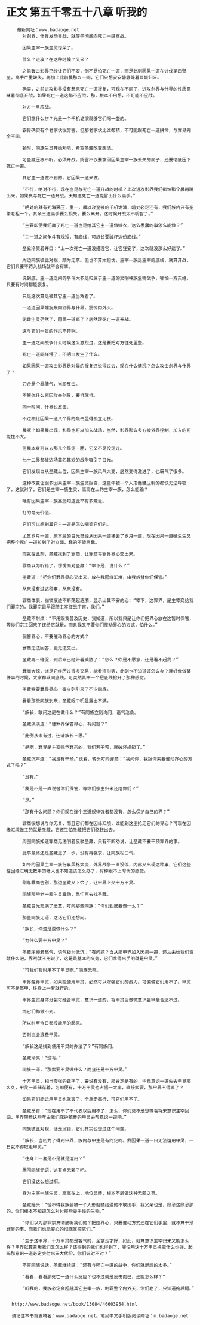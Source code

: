 # 正文 第五千零五十八章 听我的
        最新网址：www.badaoge.net
          对刽界，什界发动界战，就等于彻底向死亡一道宣战。
      
          因果主宰一族生灵惊呆了。
      
          什么？进攻？在这种时候？又来？
      
          之前轰击影界已经让它们不安，倒不是怕死亡一道，而是此刻因果一道在讨伐第四壁垒，高手严重缺失，再加上此前晨那么一闹，它们只想安安静静等着巨城归来。
      
          确实，之前进攻影界没有惹来死亡一道报复，可现在不同了，进攻刽界与什界的性质意味着彻底开战，如果死亡一道这都不应战，那，根本不用想，不可能不应战。
      
          对方一旦应战。
      
          它们拿什么拼？光是一个千机诡演就够它们喝一壶的。
      
          霸界确实有个老家伙很厉害，但那老家伙比谁都精，不可能跟死亡一道拼命，与罪界完全不同。
      
          顿时，同族生灵开始劝阻，希望圣藏改变想法。
      
          可圣藏压根不听，必须开战，扬言不仅要拿回因果主宰一族丢失的面子，还要彻底压下死亡一道。
      
          其它主一道做不到的，它因果一道来做。
      
          “不行，绝对不行，现在岂是与死亡一道开战的时机？上次进攻影界我们都怕那个晨再跳出来，如果真与死亡一道开战，天知道死亡一道能冒出什么高手。”
      
          “明处的就有死海冥压，重一，晨以及至强的千机诡演，暗处必定还有，我们族内只有圣擎老祖一个，其余三道高手要么损失，要么离开，这时候开战太不明智了。”
      
          “主要即便我们赢了死亡一道也是给其它主一道做嫁衣，这么愚蠢的事怎么能做？”
      
          “主一道之间争斗有规矩，有底线，可族长要破坏这份底线。”
      
          圣奚冷笑着开口：“上一次死亡一道没搭理它，让它狂妄了，这次就没那么好运了。”
      
          周边同族彼此对视，颇为无奈。但也不算太担忧，主宰一族是主宰的底线，就算开战，它们只要不跨入战场就不会有事。
      
          说到底，主一道之间的争斗大多是归属于主一道的文明种族生物战争，哪怕一方灭绝，只要有时间都能恢复。
      
          只是这次算是被其它主一道当戏看了。
      
          一道道因果螺旋轰向刽界与什界，震惊内外天。
      
          无数生灵茫然了，因果一道疯了？居然跟死亡一道开战。
      
          这与它们一贯的作风不符啊。
      
          主一道之间战争什么时候这么激烈过，这是要把对方往死里整。
      
          死亡一道同样懵了，不明白发生了什么。
      
          如果因果一道攻击影界是对晨的报复还说得过去，现在什么情况？怎么攻击刽界与什界了？
      
          刀合是个暴脾气，当即反击。
      
          不管你什么原因攻击刽界，要打就打。
      
          同一时间，什界也反击。
      
          不过相比因果一道八个界的轰击显得孤立无援。
      
          晨呢？如果晨出现，影界也可以加入战场，当然，影界那么多方被外界控制，加入的可能性不大。
      
          但晨本身可以去那几个界走一圈，它又不是没走过。
      
          七十二界都被这场莫名其妙的战争吸引了目光。
      
          它们发现自从圣藏上位，因果主宰一族风气大变，居然变得激进了，也霸气了很多。
      
          这种改变让很多因果主宰一族生灵振奋，这些年被一个人形骷髅压制的都快无法呼吸了，这就对了，它们是主宰一族生灵，高高在上的主宰一族，怎么能输？
      
          唯有因果主宰一族高层知道此举有多荒诞。
      
          打的毫无价值。
      
          它们可以想到其它主一道是怎么嘲笑它们的。
      
          尤其岁月一道，原本晨的目光已经从因果一道移去了岁月一道，现在因果一道硬生生又把整个死亡一道拉到了对立面，蠢的不能再蠢。
      
          而就在此刻，圣藏找到了罪商，让罪商将罪界界心交出来。
      
          罪商以为听错了，愣愣面对圣藏：“宰下是，说什么？”
      
          圣藏道：“把你们罪界界心交出来，放在我因缘汇境，由我族替你们保管。”
      
          从来没有过这种事，从来没有。
      
          罪商体表，枷锁痕迹不断荡起涟漪，显示出其不安的心：“宰下，这罪界，是主宰交给我们罪宗的，我罪宗最早跟随主宰征战宇宙，我们。”
      
          圣藏不耐烦：“不用跟我普及历史，我知道，所以我只是让你们把界心放在这暂时保管，等你们宗主回来了还给它就是，而且我又不要你们催动界心的方式，怕什么。”
      
          保管界心，不要催动界心的方式？
      
          罪商无法回答，更无法交出。
      
          圣藏再三催促，到后来已经带着威胁了：“怎么？你是不愿意，还是看不起我？”
      
          罪商大惊，饶是它经历过很多交易，能看清形势，此刻也不知道该怎么办？就好像做某件事的时候，大家都认同底线，可突然其中一个把底线掀开了那种感觉。
      
          圣藏索要罪界界心一事立刻引来了不少同族。
      
          看着那些同族到来，圣藏眼中明显露出不满。
      
          “族长，敢问这是在做什么？”有同族立刻询问，语气沧桑。
      
          圣藏淡淡道：“替罪界保管界心，有问题？”
      
          “此例从未有过，还请族长三思。”
      
          “是啊，罪界是主宰赐予罪宗的，我们若干预，就破坏规矩了。”
      
          圣藏沉声道：“我没有干预。”说着，转头盯向罪商：“我问你，我跟你索要催动界心的方式了吗？”
      
          “没有。”
      
          “我是不是一直说替你们保管，等你们宗主归来还给你们？”
      
          “是。”
      
          “那有什么问题？你们现在连个三道规律强者都没有，怎么保护自己的界？”
      
          罪商很想说与你无关，而且它们都在因缘汇境，谁能到这里抢走它们的界心？可现在因缘汇境做主的就是圣藏，它还生怕圣藏把它们驱赶出去。
      
          周围同族知道罪商无法明着反驳圣藏，只有不断劝说，让圣藏不要干预罪界的事。
      
          此事最终还是圣藏退了一步，没有再强求，让同族松口气。
      
          如今的因果主宰一族行事风格大变，外界战争一直没停，内部又出现这种事，它们这些在因缘汇境无数年的老人也不知道该怎么办了，有种跟不上时代的感觉。
      
          刚与罪商告别，那边圣藏又下令了，让甲界上交十万甲灵。
      
          同族那些老一辈生灵震动，急忙再去找圣藏。
      
          圣藏目光充满了恶意，盯向那些同族：“你们到底要做什么？”
      
          那些同族无语，这话它们还想问。
      
          “族长，你这是要做什么？”
      
          “为什么要十万甲灵？”
      
          圣藏压抑着怒气，语气极为低沉：“有问题？自从那甲界加入因果一道，还从未给我们贡献什么吧，界战就不用说了，这是最基本的义务，它们拿得出手的就是甲灵。”
      
          “可我们暂时用不了甲灵啊。”同族无奈。
      
          甲界蕴养甲灵，如果能使用甲灵，必然可以增强它们的战力。可偏偏它们用不了。甲灵可不是盔甲，往身上一套就行的。
      
          甲界生灵身体分裂可融合甲灵，意识一道的，将甲灵当做微意识盔甲最合适不过。
      
          而它们都做不到。
      
          所以时至今日都没能用的起来。
      
          否则岂会浪费甲灵。
      
          “族长这是找到使用甲灵的办法了？”有同族问。
      
          圣藏冷笑：“没有。”
      
          同族一滞，“那索要甲灵做什么？而且还是十万甲灵。”
      
          十万甲灵，相当夸张的数字了，要说有没有，那肯定是有的，毕竟意识一道失去甲界那么久，甲灵一直储存着，可即便有，十万甲灵也占据一大半，直接索要，那甲界不得疯了？
      
          如果它们能运用甲灵也就罢了，全拿走都行，可它们用不了。
      
          圣藏昂首：“现在用不了不代表以后用不了，怎么，你们莫不是想等着将来意识主宰回归，甲界带着这些年由我们庇护蕴养的甲灵去帮意识一道吧。”
      
          同族彼此对视，话是没错，它们其实也想过这个问题。
      
          “族长，当初为了得到甲界，族内与甲主是有约定的。我因果一道一日无法运用甲灵，一日就不得取走甲灵。”
      
          “往身上一套是不是就是运用？”
      
          周围同族无语，这有点无赖了吧。
      
          它们没这么想过啊。
      
          身为主宰一族生灵，高高在上，地位显赫，根本不屑做这种无赖之事。
      
          圣藏摇头：“怪不得我族会被一个人形骷髅给逼的不敢出手，我父亲也是，顾忌这顾忌那的，你们根本不知道怎么对付那些耍手段的生物。”
      
          “你们以为那罪宗真彻底听我们的？把控界心，只要催动方式还在它们手里，就不算干预罪界的事，而我们也能安心的彻底掌控它们。”
      
          “至于这甲界，十万甲灵都是客气的，全拿走才好，如此，就算意识主宰归来又能怎么样？甲界就算背叛我们又怎么样？该得到的我们也得到了，哪怕用这十万甲灵换取什么也好，起码那意识一道必定会付出天大代价，你们说对不对？”
      
          不容同族说话，圣藏继续道：“还有与死亡一道的战争，你们就是想的太多。”
      
          “看看，看看那死亡一道什么反应？也不过就是反击而已，还能怎么样？”
      
          “听我的，我族必定会超越其它主宰一族，制霸整个内外天，你们老了，只知道拖后腿。”
      
      
      http://www.badaoge.net/book/13084/46603954.html
      
      请记住本书首发域名：www.badaoge.net。笔尖中文手机版阅读网址：m.badaoge.net
